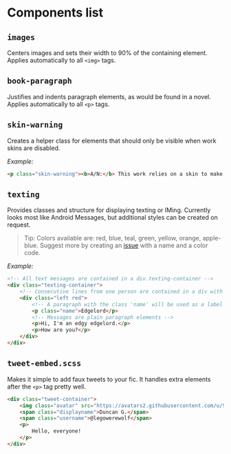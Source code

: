 # Components list

## `images`

Centers images and sets their width to 90% of the containing element. Applies automatically to all `<img>` tags.

## `book-paragraph`

Justifies and indents paragraph elements, as would be found in a novel. Applies automatically to all `<p>` tags.

## `skin-warning`

Creates a helper class for elements that should only be visible when work skins are disabled.

_Example:_

```html
<p class="skin-warning"><b>A/N:</b> This work relies on a skin to make it look better. Enable the skin by clicking here: <a href="?style=creator">[Enable work skin]</a></p>
```

## `texting`

Provides classes and structure for displaying texting or IMing. Currently looks most like Android Messages, but additional styles can be created on request.

> Tip: Colors available are: red, blue, teal, green, yellow, orange, apple-blue. Suggest more by creating an [issue](https://github.com/legowerewolf/AO3-themes/issues) with a name and a color code.

_Example:_

```html
<!-- All text messages are contained in a div.texting-container -->
<div class="texting-container">
	<!-- Consecutive lines from one person are contained in a div with classes indicating side and color -->
	<div class="left red">
		<!-- A paragraph with the class 'name' will be used as a label for who's speaking - put it at the top -->
		<p class="name">Edgelord</p>
		<!-- Messages are plain paragraph elements -->
		<p>Hi, I'm an edgy edgelord.</p>
		<p>How are you?</p>
	</div>
</div>
```

## `tweet-embed.scss`

Makes it simple to add faux tweets to your fic. It handles extra elements after the `<p>` tag pretty well.

```html
<div class="tweet-container">
	<img class="avatar" src="https://avatars2.githubusercontent.com/u/9828842" />
	<span class="displayname">Duncan G.</span>
	<span class="username">@legowerewolf</span>
	<p>
		Hello, everyone!
	</p>
</div>
```
